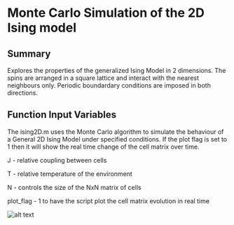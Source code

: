 # Monte Carlo Simulation of the 2D Ising model

## Summary

Explores the properties of the generalized Ising Model in 2 dimensions. The spins are arranged in a square lattice and interact with the nearest neighbours only. 
Periodic boundardary conditions are imposed in both directions. 

## Function Input Variables

The ising2D.m uses the Monte Carlo algorithm to simulate the behaviour of a General 2D Ising Model under specified conditions. If the plot flag is set to 1 then 
it will show the real time change of the cell matrix over time. 

J - relative coupling between cells

T - relative temperature of the environment

N - controls the size of the NxN matrix of cells

plot_flag - 1 to have the script plot the cell matrix evolution in real time

![alt text](https://raw.githubusercontent.com/basilwong/monte-carlo-2D-ising/master/figures/real-time-ising.PNG)
